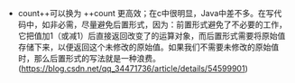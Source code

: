 - count++可以换为 ++count 更高效；在c中很明显，Java中差不多。在写代码中，如非必需，尽量避免后置形式，因为：前置形式避免了不必要的工作，它把值加1（或减1）后直接返回改变了的运算对象，而后置形式需要将原始值存储下来，以便返回这个未修改的原始值。如果我们不需要未修改的原始值时，那么后置形式的写法就是一种浪费。(https://blog.csdn.net/qq_34471736/article/details/54599901)

